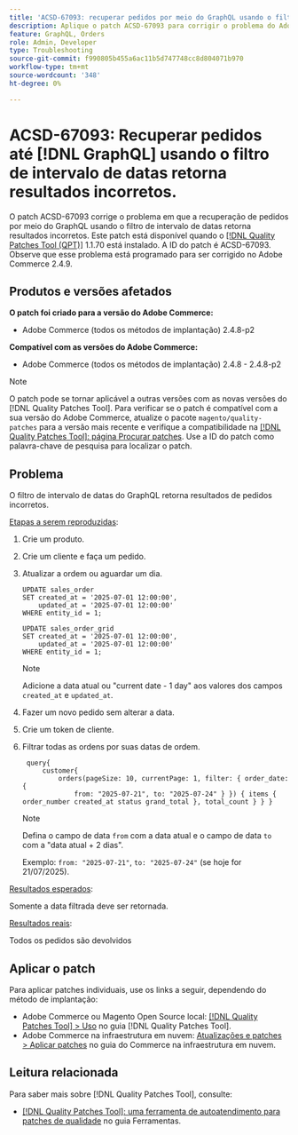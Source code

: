 ```yaml
---
title: 'ACSD-67093: recuperar pedidos por meio do GraphQL usando o filtro de intervalo de datas retorna resultados incorretos'
description: Aplique o patch ACSD-67093 para corrigir o problema do Adobe Commerce em que a recuperação de pedidos por meio do GraphQL usando o filtro de intervalo de datas retorna resultados incorretos.
feature: GraphQL, Orders
role: Admin, Developer
type: Troubleshooting
source-git-commit: f990805b455a6ac11b5d747748cc8d804071b970
workflow-type: tm+mt
source-wordcount: '348'
ht-degree: 0%

---
```


# ACSD-67093: Recuperar pedidos até [!DNL GraphQL] usando o filtro de intervalo de datas retorna resultados incorretos.

O patch ACSD-67093 corrige o problema em que a recuperação de pedidos por meio do GraphQL usando o filtro de intervalo de datas retorna resultados incorretos. Este patch está disponível quando o [[!DNL Quality Patches Tool (QPT)]](/help/tools/quality-patches-tool/quality-patches-tool-to-self-serve-quality-patches.md) 1.1.70 está instalado. A ID do patch é ACSD-67093. Observe que esse problema está programado para ser corrigido no Adobe Commerce 2.4.9.

## Produtos e versões afetados

**O patch foi criado para a versão do Adobe Commerce:**

* Adobe Commerce (todos os métodos de implantação) 2.4.8-p2

**Compatível com as versões do Adobe Commerce:**

* Adobe Commerce (todos os métodos de implantação) 2.4.8 - 2.4.8-p2

>[!NOTE]
>
>O patch pode se tornar aplicável a outras versões com as novas versões do [!DNL Quality Patches Tool]. Para verificar se o patch é compatível com a sua versão do Adobe Commerce, atualize o pacote `magento/quality-patches` para a versão mais recente e verifique a compatibilidade na [[!DNL Quality Patches Tool]: página Procurar patches](https://experienceleague.adobe.com/tools/commerce-quality-patches/index.html). Use a ID do patch como palavra-chave de pesquisa para localizar o patch.

## Problema

O filtro de intervalo de datas do GraphQL retorna resultados de pedidos incorretos.

<u>Etapas a serem reproduzidas</u>:

1. Crie um produto.
1. Crie um cliente e faça um pedido.
1. Atualizar a ordem ou aguardar um dia.

   ```
   UPDATE sales_order
   SET created_at = '2025-07-01 12:00:00',
       updated_at = '2025-07-01 12:00:00'
   WHERE entity_id = 1;
   
   UPDATE sales_order_grid
   SET created_at = '2025-07-01 12:00:00',
       updated_at = '2025-07-01 12:00:00'
   WHERE entity_id = 1;
   ```

   >[!NOTE]
   >
   >Adicione a data atual ou &quot;current date - 1 day&quot; aos valores dos campos `created_at` e `updated_at`.

1. Fazer um novo pedido sem alterar a data.
1. Crie um token de cliente.
1. Filtrar todas as ordens por suas datas de ordem.

   ```
    query{
        customer{
            orders(pageSize: 10, currentPage: 1, filter: { order_date: {
                from: "2025-07-21", to: "2025-07-24" } }) { items { order_number created_at status grand_total }, total_count } } }
   ```

   >[!NOTE]
   > Defina o campo de data `from` com a data atual e o campo de data `to` com a &quot;data atual + 2 dias&quot;.
   >
   > Exemplo: `from: "2025-07-21"`, `to: "2025-07-24"` (se hoje for 21/07/2025).

<u>Resultados esperados</u>:

Somente a data filtrada deve ser retornada.

<u>Resultados reais</u>:

Todos os pedidos são devolvidos

## Aplicar o patch

Para aplicar patches individuais, use os links a seguir, dependendo do método de implantação:

* Adobe Commerce ou Magento Open Source local: [[!DNL Quality Patches Tool] > Uso](/help/tools/quality-patches-tool/usage.md) no guia [!DNL Quality Patches Tool].
* Adobe Commerce na infraestrutura em nuvem: [Atualizações e patches > Aplicar patches](https://experienceleague.adobe.com/docs/commerce-cloud-service/user-guide/develop/upgrade/apply-patches.html) no guia do Commerce na infraestrutura em nuvem.

## Leitura relacionada

Para saber mais sobre [!DNL Quality Patches Tool], consulte:

* [[!DNL Quality Patches Tool]: uma ferramenta de autoatendimento para patches de qualidade](/help/tools/quality-patches-tool/quality-patches-tool-to-self-serve-quality-patches.md) no guia Ferramentas.
